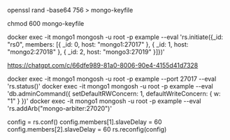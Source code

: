 openssl rand -base64 756 > mongo-keyfile

chmod 600 mongo-keyfile


docker exec -it mongo1 mongosh -u root -p example --eval 'rs.initiate({_id: "rs0", members: [{ _id: 0, host: "mongo1:27017" }, { _id: 1, host: "mongo2:27018" }, { _id: 2, host: "mongo3:27019" }]})'

https://chatgpt.com/c/66dfe989-81a0-8006-90e4-4155d41d7328



docker exec -it mongo1 mongosh -u root -p example --port 27017 --eval 'rs.status()'
docker exec -it mongo1 mongosh -u root -p example --eval 'db.adminCommand({ setDefaultRWConcern: 1, defaultWriteConcern: { w: "1" } })'
docker exec -it mongo1 mongosh -u root -p example --eval 'rs.addArb("mongo-arbiter:27020")'



config = rs.conf()
config.members[1].slaveDelay = 60
config.members[2].slaveDelay = 60
rs.reconfig(config)